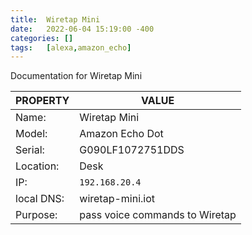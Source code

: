 ```yaml
---
title:  Wiretap Mini
date:   2022-06-04 15:19:00 -400
categories: []
tags:   [alexa,amazon_echo]
---
```


Documentation for Wiretap Mini


| PROPERTY   | VALUE                          |
| ---------- | ------------------------------ |
| Name:      | Wiretap Mini                   |
| Model:     | Amazon Echo Dot                |
| Serial:    | G090LF1072751DDS               |
| Location:  | Desk                           |
| IP:        | `192.168.20.4`                 |
| local DNS: | wiretap-mini.iot               |
| Purpose:   | pass voice commands to Wiretap |


